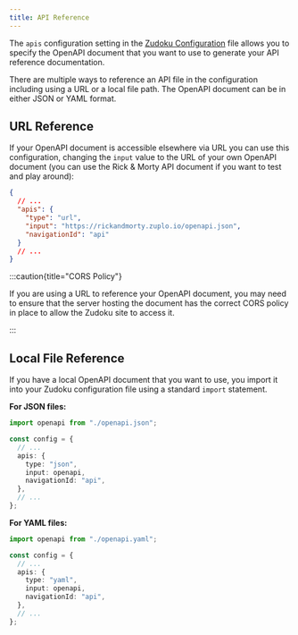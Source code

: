 ```yaml
---
title: API Reference
---
```


The `apis` configuration setting in the [Zudoku Configuration](/docs/configuration/overview) file allows you to specify the OpenAPI document that you want to use to generate your API reference documentation.

There are multiple ways to reference an API file in the configuration including using a URL or a local file path. The OpenAPI document can be in either JSON or YAML format.

## URL Reference

If your OpenAPI document is accessible elsewhere via URL you can use this configuration, changing the `input` value to the URL of your own OpenAPI document (you can use the Rick & Morty API document if you want to test and play around):

```json
{
  // ...
  "apis": {
    "type": "url",
    "input": "https://rickandmorty.zuplo.io/openapi.json",
    "navigationId": "api"
  }
  // ...
}
```

:::caution{title="CORS Policy"}

If you are using a URL to reference your OpenAPI document, you may need to ensure that the server hosting the document has the correct CORS policy in place to allow the Zudoku site to access it.

:::

## Local File Reference

If you have a local OpenAPI document that you want to use, you import it into your Zudoku configuration file using a standard `import` statement.

**For JSON files:**

```ts
import openapi from "./openapi.json";

const config = {
  // ...
  apis: {
    type: "json",
    input: openapi,
    navigationId: "api",
  },
  // ...
};
```

**For YAML files:**

```ts
import openapi from "./openapi.yaml";

const config = {
  // ...
  apis: {
    type: "yaml",
    input: openapi,
    navigationId: "api",
  },
  // ...
};
```
